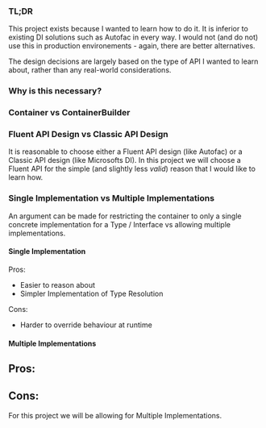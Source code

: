 
### TL;DR

This project exists because I wanted to learn how to do it. It is inferior to existing DI solutions such as Autofac in every way. I would not (and do not) use 
this in production environements - again, there are better alternatives.

The design decisions are largely based on the type of API I wanted to learn about, rather than any real-world considerations.

### Why is this necessary?

### Container vs ContainerBuilder

### Fluent API Design vs Classic API Design

It is reasonable to choose either a Fluent API design (like Autofac) or a Classic API design (like Microsofts DI). In this project we will choose a Fluent API
for the simple (and slightly less _valid_) reason that I would like to learn how.

### Single Implementation vs Multiple Implementations

An argument can be made for restricting the container to only a single concrete implementation for a Type / Interface vs allowing multiple implementations.

#### Single Implementation

Pros:
 - Easier to reason about
 - Simpler Implementation of Type Resolution

Cons:
 - Harder to override behaviour at runtime

#### Multiple Implementations

Pros:
 - 

Cons:
 - 

For this project we will be allowing for Multiple Implementations.
